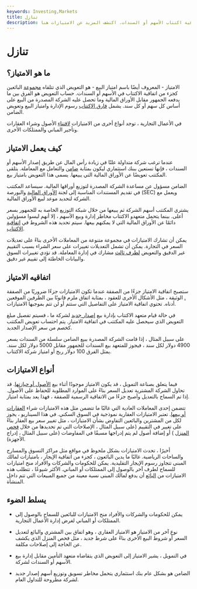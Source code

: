 ```yaml
---
keywords: Investing,Markets
title: تنازل
description: في الاستثمار ، الامتياز هو تعويض مجموعة البيع في اتفاقية اكتتاب الأسهم أو السندات. اكتشف المزيد عن الامتيازات هنا.
---
```


# تنازل
## ما هو الامتياز؟

الامتياز - المعروف أيضًا باسم امتياز البيع - هو التعويض الذي تتلقاه [مجموعة](/sellinggroup) البائعين كجزء من اتفاقية الاكتتاب في الأسهم أو السندات. حساب التعويض هو الفرق بين ما يدفعه الجمهور مقابل الأوراق المالية وما تحصل عليه الشركة المصدرة من البيع على أساس كل سهم أو كل سند. يشمل [فارق الاكتتاب](/underwritingspread) رسوم الإدارة وامتياز البيع وتعويض الضامن.

في الأعمال التجارية ، توجد أنواع أخرى من الامتيازات [لاقتناء](/acquisition) الأصول وشراء العقارات وتأجير المباني والممتلكات الأخرى.

## كيف يعمل الامتياز

عندما ترغب شركة متداولة علنًا في زيادة رأس المال عن طريق إصدار الأسهم أو السندات ، فإنها تستعين ببنك استثماري ليكون بمثابة [ضامن](/underwriter) والتعامل مع المعاملة. يتلقى المكتتب تعويضًا عن الأوراق المالية التي يبيعها. يسمى هذا التعويض بامتياز بيع.

الضامن مسؤول عن مساعدة الشركة المصدرة لتوزيع أوراقها المالية. سيساعد المكتتب في تقديم المستندات المناسبة إلى لجنة [الأوراق المالية](/sec) والبورصة (SEC) ويعمل مع الشركة لتحديد موعد لبيع الأوراق المالية.

يشتري المكتتب أسهم الشركة ثم يبيعها من خلال شبكة التوزيع الخاصة به للجمهور بسعر أعلى. بينما يتحمل متعهدو الاكتتاب مخاطر إدارة وبيع الأسهم ، إلا أنهم ليسوا مسؤولين دائمًا عن الأوراق المالية التي لا يمكنهم بيعها. سيتم تحديد هذه الشروط في [اتفاقية الاكتتاب](/underwriting-agreement).

يمكن أن تشارك الامتيازات في مجموعة متنوعة من المعاملات الأخرى بناءً على تعديلات السعر في التجارة. يمكن أن تشمل التعديلات تغييرات على سعر الشراء بسبب التقييم غير الدقيق والتعويض [لطرف ثالث](/third-party) مشارك في إدارة المعاملة. قد تؤدي تغييرات السوق والبيانات الخاطئة إلى تقييم غير دقيق.

## اتفاقيه الامتياز

ستصبح اتفاقية الامتياز جزءًا من الصفقة عندما تكون الامتيازات جزءًا ضروريًا من الصفقة [.](/concessionagreement) الوثيقة ، مثل الأشكال الأخرى للعقود ، بمثابة اتفاق ملزم قانونًا بين الطرفين الموقعين أدناه. تحتوي اتفاقية الامتياز على التفاصيل التي ستتم أو لن تتم بموجبها الامتيازات.

في حالة قيام متعهد الاكتتاب بإدارة بيع [إصدار جديد](/newissue) لشركة ما ، فسيتم تفصيل مبلغ التعويض الذي سيحصل عليه المكتتب في اتفاقية الامتياز. يتم احتساب تعويض المكتتب كخصم من سعر الإصدار الجديد.

على سبيل المثال ، إذا قامت الشركة المصدرة ببيع الضامن سلسلة من السندات بسعر 4900 دولار لكل سند ، فيجوز للمتعهد بيع السندات للجمهور مقابل 5000 دولار لكل سند. يمثل الفرق 100 دولار [ربح](/profit) أو امتياز شركة الاكتتاب.

## أنواع الامتيازات

فيما يتعلق بصناعة التمويل ، قد يكون الامتياز موجودًا أثناء بيع [الأصول أو حيازتها](/asset). قد تحاول الشركة المشترية تعديل السعر بناءً على الموارد المطلوبة للحفاظ على الأصول. إذا تم السماح بالتعديل وأصبح جزءًا من الاتفاقية الرسمية للصفقة ، فهذا يعد بمثابة امتياز.

تتضمن إحدى المعاملات العادية التي غالبًا ما تتضمن مثل هذه الامتيازات شراء [العقارات أو بيعها](/realestate). تعتبر الامتيازات العقارية نموذجية في السوق السكني. في هذا السيناريو ، يجوز لكل من المشترين والبائعين التفاوض بشأن الامتيازات ، مثل تغيير سعر بيع العقار بناءً على تغيير في التقييم (على سبيل المثال ، الإصلاحات التي تم تحديدها من خلال [فحص المنزل](/home-inspection) ) أو إضافة أصول لم يتم إدراجها مسبقًا في المفاوضات (على سبيل المثال ، إدراج الأجهزة).

أخيرًا ، تحدث الامتيازات بشكل ملحوظ في مواقع مثل مراكز التسوق والمسارح والساحات الرياضية. غالبًا ما يدين البائعون ، كجزء من اتفاقية الإيجار ، بامتيازات لمالك المبنى تتجاوز رسوم الإيجار التقليدية. يمكن للحكومات والشركات والأفراد منح امتيازات للسماح لطرف آخر بالوصول إلى الممتلكات أو المباني. الأكثر شيوعًا ، تتطلب هذه الامتيازات من [البائع](/vendor) أن يدفع لمالك المبنى نسبة معينة من جميع المبيعات التي تتم داخل المنشأة.

## يسلط الضوء

- يمكن للحكومات والشركات والأفراد منح الامتيازات للبائعين للسماح بالوصول إلى الممتلكات أو المباني لغرض إدارة الأعمال التجارية.

- نوع آخر من الامتياز هو الامتياز العقاري ، وهو اتفاق بين المشتري والبائع لتعديل السعر أو شروط البيع الأخرى بناءً على شرط جديد ، مثل فحص المنزل الذي يكشف عن الحاجة إلى إصلاحات مكلفة.

- في التمويل ، يشير الامتياز إلى التعويض الذي يتقاضاه متعهد التأمين مقابل إدارة بيع الأسهم أو السندات لشركة.

- الضامن هو بشكل عام بنك استثماري يتحمل مخاطر تسويق وتوزيع أسهم إصدار جديد لشركة مطروحة للتداول العام.


